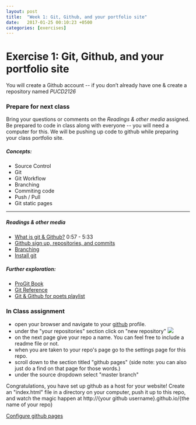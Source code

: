 ```yaml
---
layout: post
title:  "Week 1: Git, Github, and your portfolio site"
date:   2017-01-25 00:10:23 +0500
categories: [exercises]
---
```


# Exercise 1: Git, Github, and your portfolio site 
You will create a Github account -- if you don’t already have one & create a repository named *PUCD2126*

### Prepare for next class
Bring your questions or comments on the *Readings & other media* assigned. Be prepared to code in class along with everyone -- you will need a computer for this. We will be pushing up code to github while preparing your class portfolio site.


##### Concepts:
- Source Control
- Git
- Git Workflow
- Branching
- Commiting code
- Push / Pull
- Git static pages

---

##### Readings & other media
- [What is git & Github?](https://youtu.be/BCQHnlnPusY?t=57s) 0:57 - 5:33
- [Github sign up, repositories, and commits](https://youtu.be/BCQHnlnPusY?t=5m42s)
- [Branching](https://youtu.be/oPpnCh7InLY)
- [Install git](https://gist.github.com/derhuerst/1b15ff4652a867391f03#file-mac-md)


##### Further exploration:
- [ProGit Book](https://git-scm.com/book/en/v2)
- [Git Reference](http://gitref.org/)
- [Git & Github for poets playlist](https://www.youtube.com/watch?v=BCQHnlnPusY&index=1&list=PLRqwX-V7Uu6ZF9C0YMKuns9sLDzK6zoiV)

### In Class assignment
- open your browser and navigate to your [github](https://github.com/) profile.
- under the "your repositories" section click on "new repository" ![](https://cl.ly/pCEC/Image%202018-01-31%20at%207.30.43%20AM.png)
- on the next page give your repo a name. You can feel free to include a readme file or not.
- when you are taken to your repo's page go to the settings page for this repo.
- scroll down to the section titled "github pages" (side note: you can also just do a find on that page for those words.)
- under the source dropdown select "master branch"

Congratulations, you have set up github as a host for your website! Create an "index.html" file in a directory on your computer, push it up to this repo, and watch the magic happen at http://{your github username}.github.io/{the name of your repo}

[Configure github pages](https://help.github.com/articles/configuring-a-publishing-source-for-github-pages/)
